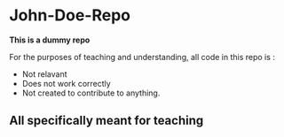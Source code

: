 # John-Doe-Repo

**This is a dummy repo**

For the purposes of teaching and understanding, all code in this repo is : 
- Not relavant
- Does not work correctly
- Not created to contribute to anything.

## All specifically meant for teaching
